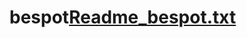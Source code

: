 # bespot[Readme_bespot.txt](https://github.com/m-argiriadis/bespot/files/13396708/Readme_bespot.txt)
